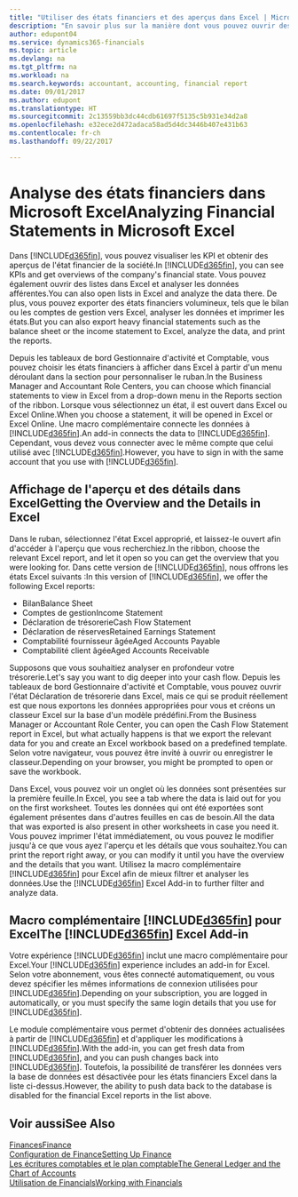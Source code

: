 ```yaml
---
title: "Utiliser des états financiers et des aperçus dans Excel | Microsoft Docs"
description: "En savoir plus sur la manière dont vous pouvez ouvrir des états financiers dans Microsoft Excel à partir de Dynamics 365 for Financials pour une meilleure analyse."
author: edupont04
ms.service: dynamics365-financials
ms.topic: article
ms.devlang: na
ms.tgt_pltfrm: na
ms.workload: na
ms.search.keywords: accountant, accounting, financial report
ms.date: 09/01/2017
ms.author: edupont
ms.translationtype: HT
ms.sourcegitcommit: 2c13559bb3dc44cdb61697f5135c5b931e34d2a8
ms.openlocfilehash: e32ece2d472adaca58ad5d4dc3446b407e431b63
ms.contentlocale: fr-ch
ms.lasthandoff: 09/22/2017

---
```

# <a name="analyzing-financial-statements-in-microsoft-excel"></a><span data-ttu-id="4b6e3-103">Analyse des états financiers dans Microsoft Excel</span><span class="sxs-lookup"><span data-stu-id="4b6e3-103">Analyzing Financial Statements in Microsoft Excel</span></span>
<span data-ttu-id="4b6e3-104">Dans [!INCLUDE[d365fin](includes/d365fin_md.md)], vous pouvez visualiser les KPI et obtenir des aperçus de l'état financier de la société.</span><span class="sxs-lookup"><span data-stu-id="4b6e3-104">In [!INCLUDE[d365fin](includes/d365fin_md.md)], you can see KPIs and get overviews of the company's financial state.</span></span> <span data-ttu-id="4b6e3-105">Vous pouvez également ouvrir des listes dans Excel et analyser les données afférentes.</span><span class="sxs-lookup"><span data-stu-id="4b6e3-105">You can also open lists in Excel and analyze the data there.</span></span> <span data-ttu-id="4b6e3-106">De plus, vous pouvez exporter des états financiers volumineux, tels que le bilan ou les comptes de gestion vers Excel, analyser les données et imprimer les états.</span><span class="sxs-lookup"><span data-stu-id="4b6e3-106">But you can also export heavy financial statements such as the balance sheet or the income statement to Excel, analyze the data, and print the reports.</span></span>  

<span data-ttu-id="4b6e3-107">Depuis les tableaux de bord Gestionnaire d'activité et Comptable, vous pouvez choisir les états financiers à afficher dans Excel à partir d'un menu déroulant dans la section pour personnaliser le ruban.</span><span class="sxs-lookup"><span data-stu-id="4b6e3-107">In the Business Manager and Accountant Role Centers, you can choose which financial statements to view in Excel from a drop-down menu in the Reports section of the ribbon.</span></span> <span data-ttu-id="4b6e3-108">Lorsque vous sélectionnez un état, il est ouvert dans Excel ou Excel Online.</span><span class="sxs-lookup"><span data-stu-id="4b6e3-108">When you choose a statement, it will be opened in Excel or Excel Online.</span></span> <span data-ttu-id="4b6e3-109">Une macro complémentaire connecte les données à [!INCLUDE[d365fin](includes/d365fin_md.md)].</span><span class="sxs-lookup"><span data-stu-id="4b6e3-109">An add-in connects the data to [!INCLUDE[d365fin](includes/d365fin_md.md)].</span></span> <span data-ttu-id="4b6e3-110">Cependant, vous devez vous connecter avec le même compte que celui utilisé avec [!INCLUDE[d365fin](includes/d365fin_md.md)].</span><span class="sxs-lookup"><span data-stu-id="4b6e3-110">However, you have to sign in with the same account that you use with [!INCLUDE[d365fin](includes/d365fin_md.md)].</span></span>  

## <a name="getting-the-overview-and-the-details-in-excel"></a><span data-ttu-id="4b6e3-111">Affichage de l'aperçu et des détails dans Excel</span><span class="sxs-lookup"><span data-stu-id="4b6e3-111">Getting the Overview and the Details in Excel</span></span>
<span data-ttu-id="4b6e3-112">Dans le ruban, sélectionnez l'état Excel approprié, et laissez-le ouvert afin d'accéder à l'aperçu que vous recherchiez.</span><span class="sxs-lookup"><span data-stu-id="4b6e3-112">In the ribbon, choose the relevant Excel report, and let it open so you can get the overview that you were looking for.</span></span> <span data-ttu-id="4b6e3-113">Dans cette version de [!INCLUDE[d365fin](includes/d365fin_md.md)], nous offrons les états Excel suivants :</span><span class="sxs-lookup"><span data-stu-id="4b6e3-113">In this version of [!INCLUDE[d365fin](includes/d365fin_md.md)], we offer the following Excel reports:</span></span>

- <span data-ttu-id="4b6e3-114">Bilan</span><span class="sxs-lookup"><span data-stu-id="4b6e3-114">Balance Sheet</span></span>  
- <span data-ttu-id="4b6e3-115">Comptes de gestion</span><span class="sxs-lookup"><span data-stu-id="4b6e3-115">Income Statement</span></span>  
- <span data-ttu-id="4b6e3-116">Déclaration de trésorerie</span><span class="sxs-lookup"><span data-stu-id="4b6e3-116">Cash Flow Statement</span></span>  
- <span data-ttu-id="4b6e3-117">Déclaration de réserves</span><span class="sxs-lookup"><span data-stu-id="4b6e3-117">Retained Earnings Statement</span></span>  
- <span data-ttu-id="4b6e3-118">Comptabilité fournisseur âgée</span><span class="sxs-lookup"><span data-stu-id="4b6e3-118">Aged Accounts Payable</span></span>  
- <span data-ttu-id="4b6e3-119">Comptabilité client âgée</span><span class="sxs-lookup"><span data-stu-id="4b6e3-119">Aged Accounts Receivable</span></span>  

<span data-ttu-id="4b6e3-120">Supposons que vous souhaitiez analyser en profondeur votre trésorerie.</span><span class="sxs-lookup"><span data-stu-id="4b6e3-120">Let's say you want to dig deeper into your cash flow.</span></span> <span data-ttu-id="4b6e3-121">Depuis les tableaux de bord Gestionnaire d'activité et Comptable, vous pouvez ouvrir l'état Déclaration de trésorerie dans Excel, mais ce qui se produit réellement est que nous exportons les données appropriées pour vous et créons un classeur Excel sur la base d'un modèle prédéfini.</span><span class="sxs-lookup"><span data-stu-id="4b6e3-121">From the Business Manager or Accountant Role Center, you can open the Cash Flow Statement report in Excel, but what actually happens is that we export the relevant data for you and create an Excel workbook based on a predefined template.</span></span> <span data-ttu-id="4b6e3-122">Selon votre navigateur, vous pouvez être invité à ouvrir ou enregistrer le classeur.</span><span class="sxs-lookup"><span data-stu-id="4b6e3-122">Depending on your browser, you might be prompted to open or save the workbook.</span></span>  

<span data-ttu-id="4b6e3-123">Dans Excel, vous pouvez voir un onglet où les données sont présentées sur la première feuille.</span><span class="sxs-lookup"><span data-stu-id="4b6e3-123">In Excel, you see a tab where the data is laid out for you on the first worksheet.</span></span> <span data-ttu-id="4b6e3-124">Toutes les données qui ont été exportées sont également présentes dans d'autres feuilles en cas de besoin.</span><span class="sxs-lookup"><span data-stu-id="4b6e3-124">All the data that was exported is also present in other worksheets in case you need it.</span></span> <span data-ttu-id="4b6e3-125">Vous pouvez imprimer l'état immédiatement, ou vous pouvez le modifier jusqu'à ce que vous ayez l'aperçu et les détails que vous souhaitez.</span><span class="sxs-lookup"><span data-stu-id="4b6e3-125">You can print the report right away, or you can modify it until you have the overview and the details that you want.</span></span> <span data-ttu-id="4b6e3-126">Utilisez la macro complémentaire [!INCLUDE[d365fin](includes/d365fin_md.md)] pour Excel afin de mieux filtrer et analyser les données.</span><span class="sxs-lookup"><span data-stu-id="4b6e3-126">Use the [!INCLUDE[d365fin](includes/d365fin_md.md)] Excel Add-in to further filter and analyze data.</span></span>  

## <a name="the-included365finincludesd365finmdmd-excel-add-in"></a><span data-ttu-id="4b6e3-127">Macro complémentaire [!INCLUDE[d365fin](includes/d365fin_md.md)] pour Excel</span><span class="sxs-lookup"><span data-stu-id="4b6e3-127">The [!INCLUDE[d365fin](includes/d365fin_md.md)] Excel Add-in</span></span>
<span data-ttu-id="4b6e3-128">Votre expérience [!INCLUDE[d365fin](includes/d365fin_md.md)] inclut une macro complémentaire pour Excel.</span><span class="sxs-lookup"><span data-stu-id="4b6e3-128">Your [!INCLUDE[d365fin](includes/d365fin_md.md)] experience includes an add-in for Excel.</span></span> <span data-ttu-id="4b6e3-129">Selon votre abonnement, vous êtes connecté automatiquement, ou vous devez spécifier les mêmes informations de connexion utilisées pour [!INCLUDE[d365fin](includes/d365fin_md.md)].</span><span class="sxs-lookup"><span data-stu-id="4b6e3-129">Depending on your subscription, you are logged in automatically, or you must specify the same login details that you use for [!INCLUDE[d365fin](includes/d365fin_md.md)].</span></span>  

<span data-ttu-id="4b6e3-130">Le module complémentaire vous permet d'obtenir des données actualisées à partir de [!INCLUDE[d365fin](includes/d365fin_md.md)] et d'appliquer les modifications à [!INCLUDE[d365fin](includes/d365fin_md.md)].</span><span class="sxs-lookup"><span data-stu-id="4b6e3-130">With the add-in, you can get fresh data from [!INCLUDE[d365fin](includes/d365fin_md.md)], and you can push changes back into [!INCLUDE[d365fin](includes/d365fin_md.md)].</span></span> <span data-ttu-id="4b6e3-131">Toutefois, la possibilité de transférer les données vers la base de données est désactivée pour les états financiers Excel dans la liste ci-dessus.</span><span class="sxs-lookup"><span data-stu-id="4b6e3-131">However, the ability to push data back to the database is disabled for the financial Excel reports in the list above.</span></span>  

## <a name="see-also"></a><span data-ttu-id="4b6e3-132">Voir aussi</span><span class="sxs-lookup"><span data-stu-id="4b6e3-132">See Also</span></span>
[<span data-ttu-id="4b6e3-133">Finances</span><span class="sxs-lookup"><span data-stu-id="4b6e3-133">Finance</span></span>](finance.md)  
[<span data-ttu-id="4b6e3-134">Configuration de Finance</span><span class="sxs-lookup"><span data-stu-id="4b6e3-134">Setting Up Finance</span></span>](finance-setup-finance.md)  
[<span data-ttu-id="4b6e3-135">Les écritures comptables et le plan comptable</span><span class="sxs-lookup"><span data-stu-id="4b6e3-135">The General Ledger and the Chart of Accounts</span></span>](finance-general-ledger.md)  
[<span data-ttu-id="4b6e3-136">Utilisation de Financials</span><span class="sxs-lookup"><span data-stu-id="4b6e3-136">Working with Financials</span></span>](ui-work-product.md)  

